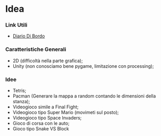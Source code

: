 # Idea

### Link Utili
- [Diario Di Bordo](https://docs.google.com/spreadsheets/d/1i7o-DaUBjdFxjFVex9U1yanGdgBvGvw5iJV6RIwK5No/edit?usp=sharing)

### Caratteristiche Generali
- 2D (difficoltà nella parte grafica);
- Unity (non conosciamo bene pygame, limitazione con processing);

### Idee
- Tetris;
- Pacman (Generare la mappa a random contando le dimensioni della stanza);
- Videogioco simile a Final Fight;
- Videogioco tipo Super Mario (movimeti sul posto);
- Videogioco tipo Space Invaders;
- Gioco di corsa con le auto;
- Gioco tipo Snake VS Block
